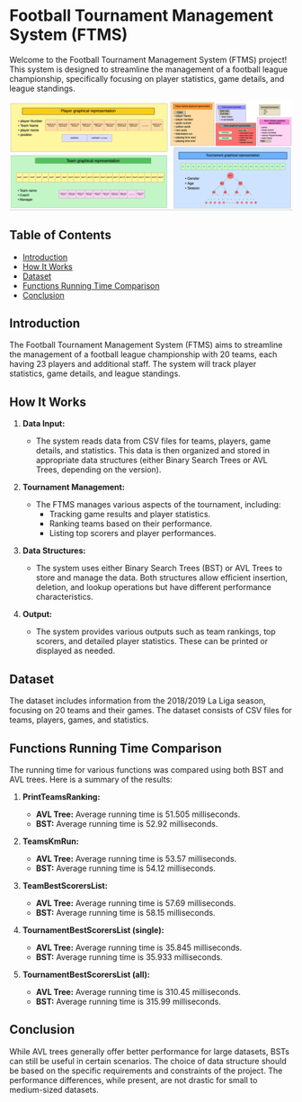 # Football Tournament Management System (FTMS)

Welcome to the Football Tournament Management System (FTMS) project! This system is designed to streamline the management of a football league championship, specifically focusing on player statistics, game details, and league standings.

![Graphical representation of my data structures](graphical-representation.png)

## Table of Contents

- [Introduction](#introduction)
- [How It Works](#how-it-works)
- [Dataset](#dataset)
- [Functions Running Time Comparison](#functions-running-time-comparison)
- [Conclusion](#conclusion)

## Introduction

The Football Tournament Management System (FTMS) aims to streamline the management of a football league championship with 20 teams, each having 23 players and additional staff. The system will track player statistics, game details, and league standings.

## How It Works

1. **Data Input:**
    - The system reads data from CSV files for teams, players, game details, and statistics. This data is then organized and stored in appropriate data structures (either Binary Search Trees or AVL Trees, depending on the version).

2. **Tournament Management:**
    - The FTMS manages various aspects of the tournament, including:
        - Tracking game results and player statistics.
        - Ranking teams based on their performance.
        - Listing top scorers and player performances.

3. **Data Structures:**
    - The system uses either Binary Search Trees (BST) or AVL Trees to store and manage the data. Both structures allow efficient insertion, deletion, and lookup operations but have different performance characteristics.

4. **Output:**
    - The system provides various outputs such as team rankings, top scorers, and detailed player statistics. These can be printed or displayed as needed.

## Dataset

The dataset includes information from the 2018/2019 La Liga season, focusing on 20 teams and their games. The dataset consists of CSV files for teams, players, games, and statistics.

## Functions Running Time Comparison

The running time for various functions was compared using both BST and AVL trees. Here is a summary of the results:

1. **PrintTeamsRanking:**
    - **AVL Tree:** Average running time is 51.505 milliseconds.
    - **BST:** Average running time is 52.92 milliseconds.

2. **TeamsKmRun:**
    - **AVL Tree:** Average running time is 53.57 milliseconds.
    - **BST:** Average running time is 54.12 milliseconds.

3. **TeamBestScorersList:**
    - **AVL Tree:** Average running time is 57.69 milliseconds.
    - **BST:** Average running time is 58.15 milliseconds.

4. **TournamentBestScorersList (single):**
    - **AVL Tree:** Average running time is 35.845 milliseconds.
    - **BST:** Average running time is 35.933 milliseconds.

5. **TournamentBestScorersList (all):**
    - **AVL Tree:** Average running time is 310.45 milliseconds.
    - **BST:** Average running time is 315.99 milliseconds.

## Conclusion

While AVL trees generally offer better performance for large datasets, BSTs can still be useful in certain scenarios. The choice of data structure should be based on the specific requirements and constraints of the project. The performance differences, while present, are not drastic for small to medium-sized datasets.
